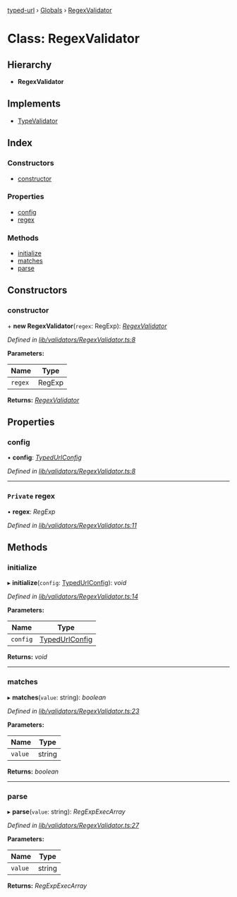 [typed-url](../README.md) › [Globals](../globals.md) › [RegexValidator](regexvalidator.md)

# Class: RegexValidator

## Hierarchy

* **RegexValidator**

## Implements

* [TypeValidator](typevalidator.md)

## Index

### Constructors

* [constructor](regexvalidator.md#constructor)

### Properties

* [config](regexvalidator.md#config)
* [regex](regexvalidator.md#private-regex)

### Methods

* [initialize](regexvalidator.md#initialize)
* [matches](regexvalidator.md#matches)
* [parse](regexvalidator.md#parse)

## Constructors

###  constructor

\+ **new RegexValidator**(`regex`: RegExp): *[RegexValidator](regexvalidator.md)*

*Defined in [lib/validators/RegexValidator.ts:8](https://github.com/r-Larch/typed-url/blob/a524b0e/projects/typed-url/src/lib/validators/RegexValidator.ts#L8)*

**Parameters:**

Name | Type |
------ | ------ |
`regex` | RegExp |

**Returns:** *[RegexValidator](regexvalidator.md)*

## Properties

###  config

• **config**: *[TypedUrlConfig](../interfaces/typedurlconfig.md)*

*Defined in [lib/validators/RegexValidator.ts:8](https://github.com/r-Larch/typed-url/blob/a524b0e/projects/typed-url/src/lib/validators/RegexValidator.ts#L8)*

___

### `Private` regex

• **regex**: *RegExp*

*Defined in [lib/validators/RegexValidator.ts:11](https://github.com/r-Larch/typed-url/blob/a524b0e/projects/typed-url/src/lib/validators/RegexValidator.ts#L11)*

## Methods

###  initialize

▸ **initialize**(`config`: [TypedUrlConfig](../interfaces/typedurlconfig.md)): *void*

*Defined in [lib/validators/RegexValidator.ts:14](https://github.com/r-Larch/typed-url/blob/a524b0e/projects/typed-url/src/lib/validators/RegexValidator.ts#L14)*

**Parameters:**

Name | Type |
------ | ------ |
`config` | [TypedUrlConfig](../interfaces/typedurlconfig.md) |

**Returns:** *void*

___

###  matches

▸ **matches**(`value`: string): *boolean*

*Defined in [lib/validators/RegexValidator.ts:23](https://github.com/r-Larch/typed-url/blob/a524b0e/projects/typed-url/src/lib/validators/RegexValidator.ts#L23)*

**Parameters:**

Name | Type |
------ | ------ |
`value` | string |

**Returns:** *boolean*

___

###  parse

▸ **parse**(`value`: string): *RegExpExecArray*

*Defined in [lib/validators/RegexValidator.ts:27](https://github.com/r-Larch/typed-url/blob/a524b0e/projects/typed-url/src/lib/validators/RegexValidator.ts#L27)*

**Parameters:**

Name | Type |
------ | ------ |
`value` | string |

**Returns:** *RegExpExecArray*
